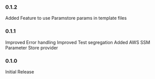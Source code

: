 ### 0.1.2
Added Feature to use Paramstore params in template files

### 0.1.1
Improved Error handling
Improved Test segregation
Added AWS SSM Parameter Store provider

### 0.1.0
Initial Release
